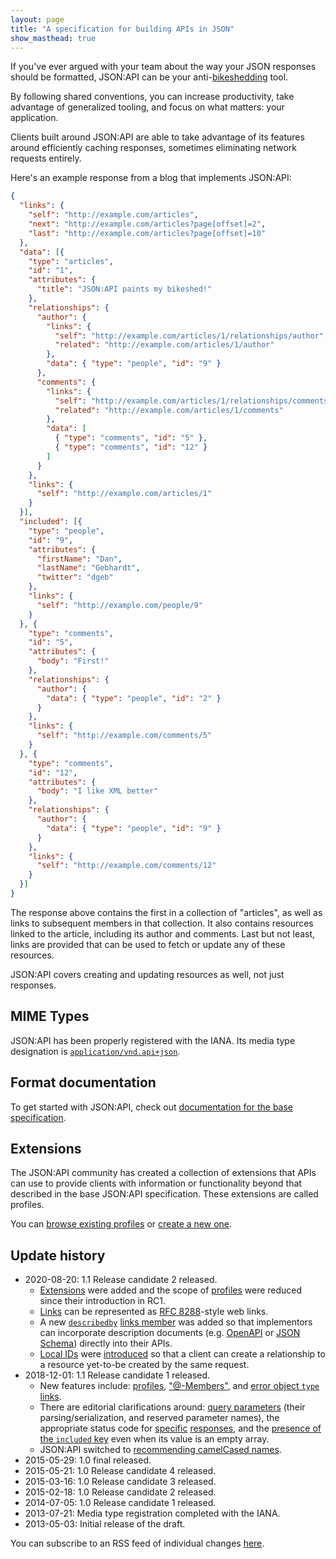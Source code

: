 ```yaml
---
layout: page
title: "A specification for building APIs in JSON"
show_masthead: true
---
```


If you've ever argued with your team about the way your JSON responses
should be formatted, JSON:API can be your anti-[bikeshedding](http://bikeshed.org) tool.

By following shared conventions, you can increase productivity,
take advantage of generalized tooling, and focus on what
matters: your application.

Clients built around JSON:API are able to take
advantage of its features around efficiently caching responses,
sometimes eliminating network requests entirely.

Here's an example response from a blog that implements JSON:API:

```json
{
  "links": {
    "self": "http://example.com/articles",
    "next": "http://example.com/articles?page[offset]=2",
    "last": "http://example.com/articles?page[offset]=10"
  },
  "data": [{
    "type": "articles",
    "id": "1",
    "attributes": {
      "title": "JSON:API paints my bikeshed!"
    },
    "relationships": {
      "author": {
        "links": {
          "self": "http://example.com/articles/1/relationships/author",
          "related": "http://example.com/articles/1/author"
        },
        "data": { "type": "people", "id": "9" }
      },
      "comments": {
        "links": {
          "self": "http://example.com/articles/1/relationships/comments",
          "related": "http://example.com/articles/1/comments"
        },
        "data": [
          { "type": "comments", "id": "5" },
          { "type": "comments", "id": "12" }
        ]
      }
    },
    "links": {
      "self": "http://example.com/articles/1"
    }
  }],
  "included": [{
    "type": "people",
    "id": "9",
    "attributes": {
      "firstName": "Dan",
      "lastName": "Gebhardt",
      "twitter": "dgeb"
    },
    "links": {
      "self": "http://example.com/people/9"
    }
  }, {
    "type": "comments",
    "id": "5",
    "attributes": {
      "body": "First!"
    },
    "relationships": {
      "author": {
        "data": { "type": "people", "id": "2" }
      }
    },
    "links": {
      "self": "http://example.com/comments/5"
    }
  }, {
    "type": "comments",
    "id": "12",
    "attributes": {
      "body": "I like XML better"
    },
    "relationships": {
      "author": {
        "data": { "type": "people", "id": "9" }
      }
    },
    "links": {
      "self": "http://example.com/comments/12"
    }
  }]
}
```

The response above contains the first in a collection of "articles", as well as
links to subsequent members in that collection. It also contains resources
linked to the article, including its author and comments. Last but not least,
links are provided that can be used to fetch or update any of these
resources.

JSON:API covers creating and updating resources as well, not just responses.

## <a href="#mime-types" id="mime-types" class="headerlink"></a> MIME Types

JSON:API has been properly registered with the IANA. Its media
type designation is [`application/vnd.api+json`](http://www.iana.org/assignments/media-types/application/vnd.api+json).

## <a href="#format-documentation" id="format-documentation" class="headerlink"></a> Format documentation

To get started with JSON:API, check out [documentation for the base
specification](/format).

## <a href="#extensions" id="extensions" class="headerlink"></a> Extensions

The JSON:API community has created a collection of extensions that APIs can use
to provide clients with information or functionality beyond that described in the 
base JSON:API specification. These extensions are called profiles.

You can [browse existing profiles](/extensions/#existing-profiles) or
[create a new one](/extensions/#profile-creation).

## <a href="#update-history" id="update-history" class="headerlink"></a> Update history

- 2020-08-20: 1.1 Release candidate 2 released. 
  - [Extensions](https://jsonapi.org/format/1.1/#extensions) were added and the
    scope of [profiles](https://jsonapi.org/format/1.1/#profiles) were reduced
    since their introduction in RC1.
  - [Links](https://github.com/json-api/json-api/pull/1348) can be represented
    as [RFC 8288](https://tools.ietf.org/html/rfc8288)-style web links.
  - A new [`describedby`](https://github.com/json-api/json-api/pull/1447) [links member](https://jsonapi.org/format/1.1/#document-top-level)
    was added so that implementors can incorporate description documents (e.g.
    [OpenAPI](https://www.openapis.org/) or [JSON Schema](https://json-schema.org/specification.html))
    directly into their APIs.
  - [Local IDs](https://jsonapi.org/format/1.1/#document-resource-object-identification)
    were [introduced](https://github.com/json-api/json-api/pull/1244) so that a
    client can create a relationship to a resource yet-to-be created by the
    same request.
- 2018-12-01: 1.1 Release candidate 1 released.
  - New features include: [profiles](https://jsonapi.org/format/1.1/#profiles), ["@-Members"](https://jsonapi.org/format/1.1/#document-member-names-at-members), and [error object `type` links](https://jsonapi.org/format/1.1/#error-objects). 
  - There are editorial clarifications around: [query parameters](https://jsonapi.org/format/1.1/#query-parameters) (their parsing/serialization, and reserved parameter names), the appropriate status code for [specific](https://github.com/json-api/json-api/pull/1036) [responses](https://github.com/json-api/json-api/pull/1029), and the [presence of the `included` key](https://github.com/json-api/json-api/pull/1236) even when its value is an empty array.
  - JSON:API switched to [recommending camelCased names](https://jsonapi.org/recommendations/#naming).
- 2015-05-29: 1.0 final released.
- 2015-05-21: 1.0 Release candidate 4 released.
- 2015-03-16: 1.0 Release candidate 3 released.
- 2015-02-18: 1.0 Release candidate 2 released.
- 2014-07-05: 1.0 Release candidate 1 released.
- 2013-07-21: Media type registration completed with the IANA.
- 2013-05-03: Initial release of the draft.

You can subscribe to an RSS feed of individual changes [here](https://github.com/json-api/json-api/commits.atom).
